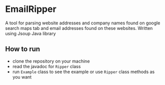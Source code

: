 # EmailRipper
 A tool for parsing website addresses and company names found on google search maps tab and email addresses found on these websites. Written using Jsoup Java library
 
 ## How to run
 - clone the repository on your machine
 - read the javadoc for ```Ripper``` class
 - run ```Example``` class to see the example or use ```Ripper``` class methods as you want

